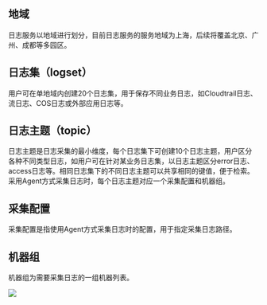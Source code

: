 ## 地域

日志服务以地域进行划分，目前日志服务的服务地域为上海，后续将覆盖北京、广州、成都等多园区。

## 日志集（logset）

用户可在单地域内创建20个日志集，用于保存不同业务日志，如Cloudtrail日志、流日志、COS日志或外部应用日志等。

## 日志主题（topic）

日志主题是日志采集的最小维度，每个日志集下可创建10个日志主题，用户区分各种不同类型日志，如用户可在针对某业务日志集，以日志主题区分error日志、access日志等。相同日志集下的不同日志主题可以共享相同的键值，便于检索。采用Agent方式采集日志时，每个日志主题对应一个采集配置和机器组。

## 采集配置

采集配置是指使用Agent方式采集日志时的配置，用于指定采集日志路径。

## 机器组

机器组为需要采集日志的一组机器列表。

![](https://mc.qcloudimg.com/static/img/e9ce86fd654e725d2e2de59b69a93b76/image.png)